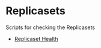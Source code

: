 # Replicasets
Scripts for checking the Replicasets

* [Replicaset Health](/Replicasets/rshealth.md)
